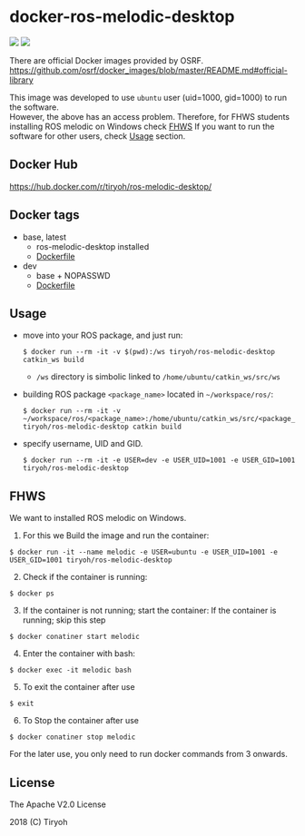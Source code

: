 # docker-ros-melodic-desktop

![](https://img.shields.io/docker/automated/tiryoh/ros-melodic-desktop.svg)
![](https://img.shields.io/docker/pulls/tiryoh/ros-melodic-desktop.svg)


There are official Docker images provided by OSRF.  
https://github.com/osrf/docker_images/blob/master/README.md#official-library

This image was developed to use `ubuntu` user (uid=1000, gid=1000) to run the software.  
However, the above has an access problem. Therefore, for FHWS students installing ROS melodic on Windows check [FHWS](#fhws) 
If you want to run the software for other users, check [Usage](#usage) section.

## Docker Hub

https://hub.docker.com/r/tiryoh/ros-melodic-desktop/

## Docker tags

* base, latest
  * ros-melodic-desktop installed
  * [Dockerfile](./base/Dockerfile)
* dev
  * base + NOPASSWD
  * [Dockerfile](./devel/Dockerfile)

## Usage

* move into your ROS package, and just run:

  ```
  $ docker run --rm -it -v $(pwd):/ws tiryoh/ros-melodic-desktop catkin_ws build
  ```

  * `/ws` directory is simbolic linked to `/home/ubuntu/catkin_ws/src/ws`

* building ROS package `<package_name>` located in `~/workspace/ros/`:

  ```
  $ docker run --rm -it -v ~/workspace/ros/<package_name>:/home/ubuntu/catkin_ws/src/<package_name> tiryoh/ros-melodic-desktop catkin build
  ```

* specify username, UID and GID.

  ```
  $ docker run --rm -it -e USER=dev -e USER_UID=1001 -e USER_GID=1001 tiryoh/ros-melodic-desktop
  ```
## FHWS
We want to installed ROS melodic on Windows. 
1. For this we Build the image and run the container:
  ```
  $ docker run -it --name melodic -e USER=ubuntu -e USER_UID=1001 -e USER_GID=1001 tiryoh/ros-melodic-desktop
  ``` 

2. Check if the container is running: 
  ```
  $ docker ps
  ``` 
3. If the container is not running; start the container:
If the container is running; skip this step
  ```
  $ docker conatiner start melodic
  ``` 
4. Enter the container with bash:
  ```
  $ docker exec -it melodic bash
  ``` 
5. To exit the container after use
  ```
  $ exit
  ```
6. To Stop the container after use
  ```
  $ docker conatiner stop melodic
  ```  
For the later use, you only need to run docker commands from 3 onwards.


## License

The Apache V2.0 License

2018 (C) Tiryoh
